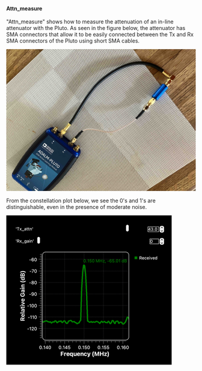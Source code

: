 #### Attn_measure
"Attn_measure" shows how to measure the attenuation of an in-line attenuator with the Pluto.  As seen in the figure below, the attenuator has SMA connectors that allow it to be easily connected between the Tx and Rx SMA connectors of the Pluto using short SMA cables. 

![Signals](https://github.com/michaelalex94536/GRCProjects/blob/main/Images/Pluto_Attn.jpg)

From the constellation plot below, we see the 0's and 1's are distinguishable, even in the presence of moderate noise. 

![Signals](https://github.com/michaelalex94536/GRCProjects/blob/main/Images/PlutoAttenuator_spectrum.png)

